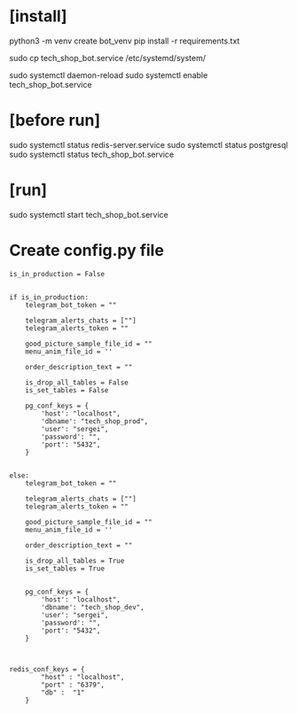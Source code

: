 # [install]
python3 -m venv create bot_venv
pip install -r requirements.txt

sudo cp tech_shop_bot.service /etc/systemd/system/

sudo systemctl daemon-reload
sudo systemctl enable tech_shop_bot.service

# [before run]
sudo systemctl status redis-server.service
sudo systemctl status postgresql
sudo systemctl status tech_shop_bot.service

# [run]
sudo systemctl start tech_shop_bot.service




# Create config.py file

```
is_in_production = False


if is_in_production:
    telegram_bot_token = ""
    
    telegram_alerts_chats = [""]
    telegram_alerts_token = ""
    
    good_picture_sample_file_id = ""
    menu_anim_file_id = ''
    
    order_description_text = ""
    
    is_drop_all_tables = False
    is_set_tables = False
    
    pg_conf_keys = {
        'host': "localhost",
        'dbname': "tech_shop_prod",
        'user': "sergei",
        'password': "",
        'port': "5432",
    }


else:
    telegram_bot_token = ""
    
    telegram_alerts_chats = [""]
    telegram_alerts_token = ""
    
    good_picture_sample_file_id = ""
    menu_anim_file_id = ''
    
    order_description_text = ""
    
    is_drop_all_tables = True
    is_set_tables = True
    
    
    pg_conf_keys = {
        'host': "localhost",
        'dbname': "tech_shop_dev",
        'user': "sergei",
        'password': "",
        'port': "5432",
    }



redis_conf_keys = {
        "host" : "localhost",
        "port" : "6379",
        "db" :  "1"
    }
```
